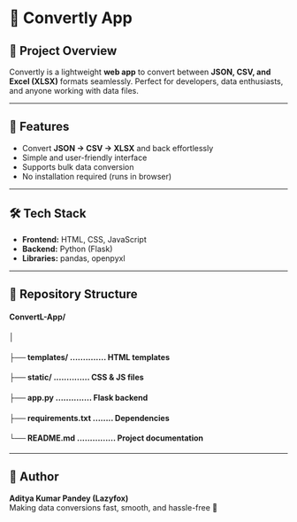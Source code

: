 # 🔄 Convertly App

## 📌 Project Overview
Convertly is a lightweight **web app** to convert between **JSON, CSV, and Excel (XLSX)** formats seamlessly. Perfect for developers, data enthusiasts, and anyone working with data files.

---

## 🚀 Features
- Convert **JSON → CSV → XLSX** and back effortlessly
- Simple and user-friendly interface
- Supports bulk data conversion
- No installation required (runs in browser)

---

## 🛠️ Tech Stack
- **Frontend:** HTML, CSS, JavaScript
- **Backend:** Python (Flask)
- **Libraries:** pandas, openpyxl

---

## 📂 Repository Structure
#### ConvertL-App/
#### │
#### ├── templates/ .............. HTML templates
#### ├── static/    .............. CSS & JS files
#### ├── app.py     .............. Flask backend
#### ├── requirements.txt ........ Dependencies
#### └── README.md ............... Project documentation

---

## 👤 Author
**Aditya Kumar Pandey (Lazyfox)**  
Making data conversions fast, smooth, and hassle-free 🚀
